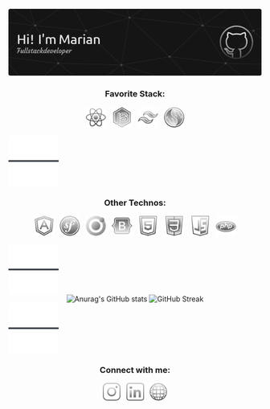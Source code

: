![Header](assets/icons/headline-2.png)
<h3 align="center">Favorite Stack:</h3>
<p align="center">
  <img src="assets/icons/react.svg" alt="react" width="40" height="40"/>
  &nbsp
  <img src="assets/icons/nodejs.svg" alt="nodejs" width="40" height="40"/>
  &nbsp
  <img src="assets/icons/tailwind.svg" alt="tailwindcss" width="40" height="40"/>
  &nbsp
  <img src="assets/icons/mysql.svg" alt="mysql" width="40" height="40"/>
</p>
<img src="assets/icons/line.png" alt="separator" align="center" />
<h3 align="center">Other Technos:</h3>
<p align="center">
  <img src="assets/icons/angular.svg" alt="angular" width="40" height="40"/>
  &nbsp
  <img src="assets/icons/symfony.svg" alt="symfony" width="40" height="40"/>
  &nbsp
  <img src="assets/icons/ionic.svg" alt="ionic" width="40" height="40"/>
  &nbsp
  <img src="assets/icons/bootstrap.svg" alt="bootstrap" width="40" height="40"/>  
  &nbsp
  <img src="assets/icons/html.svg" alt="html" width="40" height="40"/>
  &nbsp
  <img src="assets/icons/css.svg" alt="css" width="40" height="40"/>
  &nbsp
  <img src="assets/icons/js.svg" alt="javascript" width="40" height="40"/>
  &nbsp
  <img src="assets/icons/php.svg" alt="php" width="40" height="40"/>
</p>
<img src="assets/icons/line.png" alt="separator" align="center" />
<div align="center">
  <img src="https://github-readme-stats.vercel.app/api?username=marianbonhomme&show_icons=true&theme=dark&hide=contribs,prs,issues&hide_border=true" alt="Anurag's GitHub stats"/>
  <img src="https://streak-stats.demolab.com?user=MarianBonhomme&theme=dark&card_width=470&background=151515&hide_border=true&ring=DADADA&fire=79FF97&sideNums=79FF97&currStreakLabel=79FF97" alt="GitHub Streak"/>
</div>
<img src="assets/icons/line.png" alt="separator" align="center" />
<h3 align="center">Connect with me:</h3>
<p align="center">
  <a href="https://www.instagram.com/marian.bnhm/" target="blank" style="text-decoration: none;">
    <img src="assets/icons/instagram.svg" alt="instagram" width="35" height="35"/>
  </a>
  &nbsp
  <a href="https://www.linkedin.com/in/marian-bonhomme-developpeur-montpellier/" target="blank" style="text-decoration: none;">
    <img src="assets/icons/linkedin.svg" alt="linkedin" width="35" height="35"/>
  </a>
  &nbsp
  <a href="https://studiosphere.netlify.app/" target="blank" style="text-decoration: none;">
    <img src="assets/icons/www.png" alt="studio sphère" width="35" height="35"/>
  </a>
</p>
